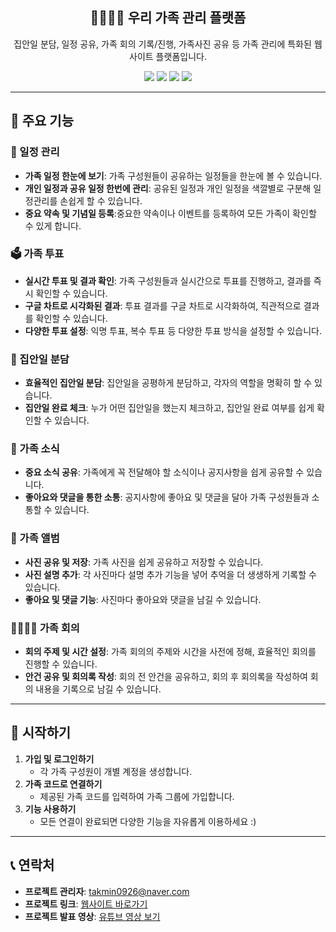 
<h2 align="center">👨‍👩‍👧‍👦 우리 가족 관리 플랫폼</h2>

<p align="center">
집안일 분담, 일정 공유, 가족 회의 기록/진행, 가족사진 공유 등 가족 관리에 특화된 웹사이트 플랫폼입니다.
</p>

<p align="center">
  <img src="https://img.shields.io/badge/Java-45.3%25-4c8cbf?style=for-the-badge&logo=java&logoColor=white"/>
  <img src="https://img.shields.io/badge/JavaScript-34.4%25-f7df1e?style=for-the-badge&logo=javascript&logoColor=black"/>
  <img src="https://img.shields.io/badge/HTML-11.5%25-e34f26?style=for-the-badge&logo=html5&logoColor=white"/>
  <img src="https://img.shields.io/badge/CSS-8.7%25-1572b6?style=for-the-badge&logo=css3&logoColor=white"/>
</p>

<hr/>

## 📌 주요 기능

### 📅 일정 관리

- **가족 일정 한눈에 보기**: 가족 구성원들이 공유하는 일정들을 한눈에 볼 수 있습니다.
- **개인 일정과 공유 일정 한번에 관리**: 공유된 일정과 개인 일정을 색깔별로 구분해 일정관리를 손쉽게 할 수 있습니다.
- **중요 약속 및 기념일 등록**:중요한 약속이나 이벤트를 등록하여 모든 가족이 확인할 수 있게 합니다.

### 🗳️ 가족 투표

- **실시간 투표 및 결과 확인**: 가족 구성원들과 실시간으로 투표를 진행하고, 결과를 즉시 확인할 수 있습니다.
- **구글 차트로 시각화된 결과**: 투표 결과를 구글 차트로 시각화하여, 직관적으로 결과를 확인할 수 있습니다.
- **다양한 투표 설정**: 익명 투표, 복수 투표 등 다양한 투표 방식을 설정할 수 있습니다.

### 🧹 집안일 분담

- **효율적인 집안일 분담**: 집안일을 공평하게 분담하고, 각자의 역할을 명확히 할 수 있습니다.
- **집안일 완료 체크**: 누가 어떤 집안일을 했는지 체크하고, 집안일 완료 여부를 쉽게 확인할 수 있습니다.

### 📢 가족 소식

- **중요 소식 공유**: 가족에게 꼭 전달해야 할 소식이나 공지사항을 쉽게 공유할 수 있습니다.
- **좋아요와 댓글을 통한 소통**: 공지사항에 좋아요 및 댓글을 달아 가족 구성원들과 소통할 수 있습니다.

### 📸 가족 앨범

- **사진 공유 및 저장**: 가족 사진을 쉽게 공유하고 저장할 수 있습니다.
- **사진 설명 추가**: 각 사진마다 설명 추가 기능을 넣어 추억을 더 생생하게 기록할 수 있습니다.
- **좋아요 및 댓글 기능**: 사진마다 좋아요와 댓글을 남길 수 있습니다.
### 👨‍👩‍👧‍👦 가족 회의

- **회의 주제 및 시간 설정**: 가족 회의의 주제와 시간을 사전에 정해, 효율적인 회의를 진행할 수 있습니다.
- **안건 공유 및 회의록 작성**: 회의 전 안건을 공유하고, 회의 후 회의록을 작성하여 회의 내용을 기록으로 남길 수 있습니다.

<hr/>

## 🚀 시작하기

1. **가입 및 로그인하기**
   - 각 가족 구성원이 개별 계정을 생성합니다.
2. **가족 코드로 연결하기**
   - 제공된 가족 코드를 입력하여 가족 그룹에 가입합니다.
3. **기능 사용하기**
   - 모든 연결이 완료되면 다양한 기능을 자유롭게 이용하세요 :)

<hr/>

## 📞 연락처

- **프로젝트 관리자**: [takmin0926@naver.com](mailto:takmin0926@naver.com)
- **프로젝트 링크**: [웹사이트 바로가기](http://49.142.157.251:9090/javaclassS16/)
- **프로젝트 발표 영상**: [유튜브 영상 보기](https://www.youtube.com/watch?v=vA8Kbx9OlKk)
